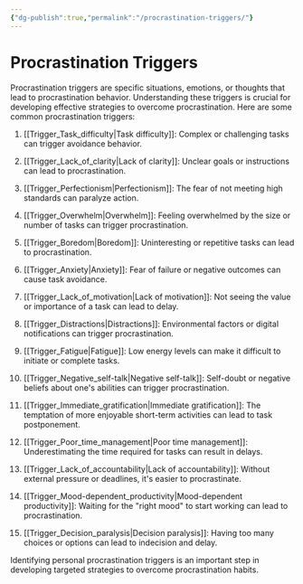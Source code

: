 ```yaml
---
{"dg-publish":true,"permalink":"/procrastination-triggers/"}
---
```


# Procrastination Triggers

Procrastination triggers are specific situations, emotions, or thoughts that lead to procrastination behavior. Understanding these triggers is crucial for developing effective strategies to overcome procrastination. Here are some common procrastination triggers:

1. [[Trigger_Task_difficulty\|Task difficulty]]: Complex or challenging tasks can trigger avoidance behavior.

2. [[Trigger_Lack_of_clarity\|Lack of clarity]]: Unclear goals or instructions can lead to procrastination.

3. [[Trigger_Perfectionism\|Perfectionism]]: The fear of not meeting high standards can paralyze action.

4. [[Trigger_Overwhelm\|Overwhelm]]: Feeling overwhelmed by the size or number of tasks can trigger procrastination.

5. [[Trigger_Boredom\|Boredom]]: Uninteresting or repetitive tasks can lead to procrastination.

6. [[Trigger_Anxiety\|Anxiety]]: Fear of failure or negative outcomes can cause task avoidance.

7. [[Trigger_Lack_of_motivation\|Lack of motivation]]: Not seeing the value or importance of a task can lead to delay.

8. [[Trigger_Distractions\|Distractions]]: Environmental factors or digital notifications can trigger procrastination.

9. [[Trigger_Fatigue\|Fatigue]]: Low energy levels can make it difficult to initiate or complete tasks.

10. [[Trigger_Negative_self-talk\|Negative self-talk]]: Self-doubt or negative beliefs about one's abilities can trigger procrastination.

11. [[Trigger_Immediate_gratification\|Immediate gratification]]: The temptation of more enjoyable short-term activities can lead to task postponement.

12. [[Trigger_Poor_time_management\|Poor time management]]: Underestimating the time required for tasks can result in delays.

13. [[Trigger_Lack_of_accountability\|Lack of accountability]]: Without external pressure or deadlines, it's easier to procrastinate.

14. [[Trigger_Mood-dependent_productivity\|Mood-dependent productivity]]: Waiting for the "right mood" to start working can lead to procrastination.

15. [[Trigger_Decision_paralysis\|Decision paralysis]]: Having too many choices or options can lead to indecision and delay.

Identifying personal procrastination triggers is an important step in developing targeted strategies to overcome procrastination habits.
